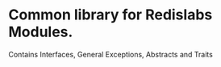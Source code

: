 # Common library for Redislabs Modules.

Contains Interfaces, General Exceptions, Abstracts and Traits